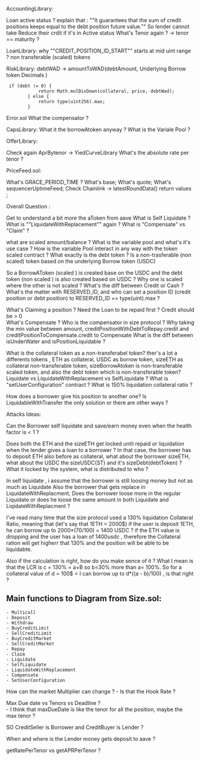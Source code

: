 
AccountingLibrary: 

Loan active status ? 
explain that : ""It guarantees that the sum of credit positions keeps equal to the debt position future value.""
So lender cannot take Reduce their crdit if it's in Active status
What's Tenor again ? -> tenor == maturity ? 



LoanLibrary: 
why ""CREDIT_POSITION_ID_START"" starts at mid uint range ? 
non transferable (scaled) tokens

RiskLibrary: 
debtWAD -> amountToWAD(debtAmount, Underlying Borrow token Decimals ) 

```solidity Collateral ratio calculation
 if (debt != 0) {
            return Math.mulDivDown(collateral, price, debtWad);
        } else {
            return type(uint256).max;
        }

```



Error.sol
What the compensator ? 

CapsLibrary:
What it the borrowAtoken anyway ?
What is the Variale Pool ? 

OfferLibrary: 

Check again AprBytenor -> YiedCurveLibrary
What's the absolute rate per tenor ? 



PriceFeed.sol:

What's GRACE_PERIOD_TIME ?
What's base;
What's quote;
What's sequencerUptimeFeed;
Check Chainlink -> latestRoundData() return values ;





Overall Question : 

Get to understand a bit more the aToken from aave 
What is Self Liquidate ? 
What is ""LiquidateWithReplacement"" again ? 
What is "Compensate" vs "Claim" ?

what are scaled amount/balance ? 
What is the variable pool and what's it's use case ? 
How is the variable Pool interact in any way with the token scaled contract ? 
What exactly is the debt token ? Is a non-trasferable (non scaled) token based on the underlying Borrow token (USDC)

So a BorrowAToken (scaled ) is created base on the USDC and the debt token (non scaled ) is also created based on USDC ? 
Why one is scaled where the other is not scaled ? 
What's the diff between Credit or Cash ? 
What's the matter with RESERVED_ID, and who can set a position ID (credit position or debt position) to RESERVED_ID == type(uint).max ?

What's Claiming a position ? Need the Loan to be repaid first ? Credit should be > 0  
What's Compensate ? Who is the compensator in size protocol ? 
Why taking the min value between amount, creditPositionWithDebtToRepay.credit and creditPositionToCompensate.credit to Compensate
What is the diff between isUnderWater and isPositionLiquidable ? 

What is the collateral token as a non-transferabel token? ther's a lot a differents tokens , ETH as collateral, USDC as borrow token, sizeETH as collateral non-transferable token, sizeBorrowAtoken is non-transferable scaled token, and also the debt token which is non-transferable token?
Liquidate vs LiquidateWithReplacement vs SelfLiquidate ? 
What is "setUserConfiguration" contract ? 
What is 150% liquidation collateral ratio ? 



How does a borrower give his position to another one? Is LiquidableWithTransfer the only solution or there are other ways ? 












Attacks Ideas: 

Can the Borrower self liquidate and save/earn money even when the health factor is < 1 ? 






Does both the ETH and the sizeETH get locked until repaid or liquidation when the lender gives a loan to a borrower ? In that case, the borrower has to deposit ETH also before as collateral, what about the borrower sizeETH, what about the USDC the sizeUSDC(ST) and it's sizeDebt(debtToken) ? What it locked by the system, what is distributed to who ? 


In self liquidate , i assume that the borrower is still loosing money but not as much as Liquidate
Also the borrower that gets replace in LiquidateWithReplacment, Does the borrower loose more in the regular Liquidate or does he loose the same amount in both Liquidate and LiqidateWithReplacment ? 


I've read many time that the size protocol used a 130% liquidation Collateral Ratio, meaning that (let's say that 1ETH = 2000$) if the user is deposit 1ETH, he can borrow up to 2000*(70/100) = 1400 USDC ? if the ETH value is dropping and the user has a loan of 1400usdc , therefore the Collateral ration will get higherr that 130% and the position will be able to be liquidabte. 


Also if the calculation is right, how do you make sence of it ? What I mean is that the LCR is c = 130% = a+B so b=30% more than a= 100%. So for a collateral value of d = 100$ =  I can borrow up to d*((a - b)/100) , is that right ?




## Main functions to Diagram from Size.sol: 
    - Multicall
    - Deposit
    - Withdraw
    - BuyCreditLimit
    - SellCreditLimit
    - BuyCreditMarket
    - SellCreditMarket
    - Repay
    - Claim
    - Liquidate
    - SelfLiquidate
    - LiquidateWithReplacement
    - Compensate
    - SetUserConfiguration

How can the market Multiplier can change ? 
    - Is that the Hook Rate ? 

Max Due date vs Tenors vs Deadline ?  
    - I think that maxDueDate is like the tenor for all the position, maybe the max tenor ?  

SO CreditSeller is Borrower and CreditBuyer is Lender ? 

When and where is the Lender money gets deposit to aave ? 


getRatePerTenor vs getAPRPerTenor ? 


    

